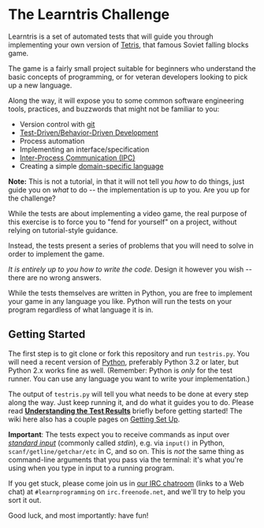 The Learntris Challenge
=======================

Learntris is a set of automated tests that will guide you through implementing your own version of
[Tetris](https://en.wikipedia.org/wiki/Tetris), that famous Soviet falling blocks game.

The game is a fairly small project suitable for beginners
who understand the basic concepts of programming, or for
veteran developers looking to pick up a new language.

Along the way, it will expose you to some common software
engineering tools, practices, and buzzwords that might not be familiar
to you:

 * Version control with [git](https://en.wikipedia.org/wiki/Git_(software))
 * [Test-Driven/Behavior-Driven Development](https://en.wikipedia.org/wiki/Test-driven_development)
 * Process automation
 * Implementing an interface/specification
 * [Inter-Process Communication (IPC)](https://en.wikipedia.org/wiki/Inter-process_communication)
 * Creating a simple [domain-specific language](https://en.wikipedia.org/wiki/Domain-specific_language)

**Note:** This is not a tutorial, in that it will not tell you *how* to do things, just guide you on *what* to do -- the implementation is up to you. Are you up for the challenge?

While the tests are about implementing a video game, the real purpose 
of this exercise is to force you to "fend for yourself" on
a project, without relying on tutorial-style guidance.

Instead, the tests present a series of problems that you
will need to solve in order to implement the game.

*It is entirely up to you how to write the code.* Design it however you wish -- there are no wrong answers.

While the tests themselves are written in Python, you are free to implement your game in any language you like.
Python will run the tests on your program regardless of what language it is in.

## Getting Started

The first step is to git clone or fork this repository and run `testris.py`.
You will need a recent version of [Python](https://www.python.org/), preferably Python 3.2 or later, but Python 2.x works fine as well.
(Remember: Python is *only* for the test runner. You can use any language you want to
write your implementation.)

The output of `testris.py` will tell you what needs to be done at every
step along the way. Just keep running it, and do what it guides you to do.
Please read **[Understanding the Test Results](https://github.com/LearnProgramming/learntris/wiki/Understanding-the-Test-results)** briefly before getting started! The wiki here also has a couple pages on [Getting Set Up](https://github.com/LearnProgramming/learntris/wiki/Getting-Set-Up).

**Important**: The tests expect you to receive commands as input over [*standard input*](http://www.linfo.org/standard_input.html) (commonly called *stdin*), e.g. via `input()` in Python, `scanf/getline/getchar/etc` in C, and so on. This is *not* the same thing as command-line arguments that you pass via the terminal: it's what you're using when you type in input to a running program.

If you get stuck, please come join us in [our IRC chatroom](https://webchat.freenode.net/?channels=learnprogramming) (links to a Web chat) at `#learnprogramming` on `irc.freenode.net`, and we'll try to help you sort it out.

Good luck, and most importantly: have fun!
